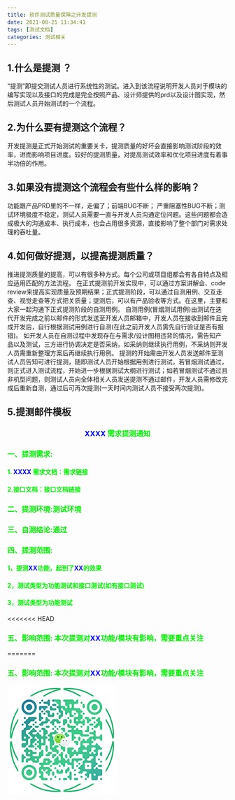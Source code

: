 ```yaml
---
title: 软件测试质量保障之开发提测
date: 2021-08-25 11:34:41
tags: [测试文档]
categories: 测试相关
---
```

## 1.什么是提测 ？
“提测”即提交测试人员进行系统性的测试。进入到该流程说明开发人员对于模块的编写实现以及接口的完成是完全按照产品、设计师提供的prd以及设计图实现，然后测试人员开始测试的一个流程。
## 2.为什么要有提测这个流程？
开发提测是正式开始测试的重要关卡，提测质量的好坏会直接影响测试阶段的效率，进而影响项目进度。较好的提测质量，对提高测试效率和优化项目进度有着事半功倍的作用。
## 3.如果没有提测这个流程会有些什么样的影响？
功能跟产品PRD里的不一样，走偏了；前端BUG不断； 严重阻塞性BUG不断；测试环境极度不稳定，测试人员需要一直与开发人员沟通定位问题。这些问题都会造成极大的沟通成本、执行成本，也会占用很多资源，直接影响了整个部门对需求处理的吞吐量。
## 4.如何做好提测，以提高提测质量？
推进提测质量的提高，可以有很多种方式。每个公司或项目组都会有各自特点及相应适用匹配的方法流程。
在正式提测前开发实现中，可以通过方案讲解会、code review来提高实现质量及预期结果；正式提测阶段，可以通过自测用例、交互走查、视觉走查等方式把关质量；提测后，可以有产品验收等方式。在这里，主要和大家一起沟通下正式提测阶段的自测用例。
自测用例(冒烟测试用例)由测试在迭代开发完成之前以邮件的形式发送至开发人员邮箱中，开发人员在接收到邮件且完成开发后，自行根据测试用例进行自测(在此之前开发人员需先自行验证是否有报错)。
如开发人员在自测过程中发现存在与需求/设计图相违背的情况，需告知产品以及测试，三方进行协调决定是否采纳，如采纳则继续执行用例，不采纳则开发人员需重新整理方案后再继续执行用例。
提测的开始需由开发人员发送邮件至测试人员告知可进行提测，随即测试人员开始根据用例进行测试，若冒烟测试通过，则正式进入测试流程，开始进一步根据测试大纲进行测试；如若冒烟测试不通过且非机型问题，则测试人员向全体相关人员发送提测不通过邮件，开发人员需修改完成后重新自测，通过后可再次提测(一天时间内测试人员不接受两次提测)。
## 5.提测邮件模板
### <center><font color="blue"> XXXX </font><font color="#00FF00;">需求提测通知</font></center>
### <font color="#00FF00;">一、提测需求:</font>
#### <font color="#00FF00;">1.</font><font color="blue"> XXXX </font><font color="#00FF00;">需求文档：需求链接</font>
#### <font color="#00FF00;">2.接口文档：接口文档链接</font>
### <font color="#00FF00;">二、提测环境:测试环境</font>
### <font color="#00FF00;">三、自测结论:通过</font>
### <font color="#00FF00;">四、提测范围:</font>
#### <font color="#00FF00;">1，提测<font color="blue">XX</font>功能，起到了<font color="blue">XX</font>的效果</font>
#### <font color="#00FF00;">2，测试类型为功能测试和接口测试(如有接口测试)</font>
#### <font color="#00FF00;">3，测试类型为功能测试</font>
<<<<<<< HEAD
### <font color="#00FF00;">五、影响范围: 本次提测对<font color="blue">XX</font>功能/模块有影响，需要重点关注 </font>
=======
### <font color="#00FF00;">五、影响范围: 本次提测对<font color="blue">XX</font>功能/模块有影响，需要重点关注 </font>
![添加微信](Submit-Test/WX_QR_code.png)
